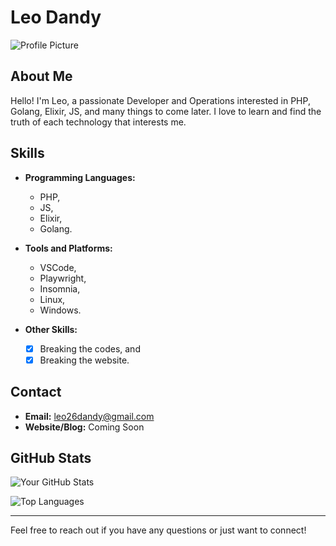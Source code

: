 # Leo Dandy

![Profile Picture](https://avatars.githubusercontent.com/u/25453370?v=4)

## About Me

Hello! I'm Leo, a passionate Developer and Operations interested in PHP, Golang, Elixir, JS, and many things to come later. I love to learn and find the truth of each technology that interests me.

## Skills

- **Programming Languages:**
  - PHP,
  - JS,
  - Elixir,
  - Golang.
 
    
- **Tools and Platforms:**
  - VSCode,
  - Playwright,
  - Insomnia,
  - Linux,
  - Windows.
 
     
- **Other Skills:**
  - [x] Breaking the codes, and
  - [x] Breaking the website.

## Contact

- **Email:** leo26dandy@gmail.com
- **Website/Blog:** Coming Soon

## GitHub Stats

![Your GitHub Stats](https://github-readme-stats.vercel.app/api?username=leo26dandy&show_icons=true&theme=radical)

![Top Languages](https://github-readme-stats.vercel.app/api/top-langs/?username=leo26dandy&layout=compact&theme=radical)

---

Feel free to reach out if you have any questions or just want to connect!

<!---
leo26dandy/leo26dandy is a ✨ special ✨ repository because its `README.md` (this file) appears on your GitHub profile.
You can click the Preview link to take a look at your changes.
--->
